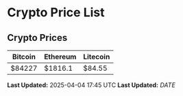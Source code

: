 # Crypto Price List

## Crypto Prices
| Bitcoin | Ethereum | Litecoin |
| ------- | -------- | -------- |
| $84227 | $1816.1 | $84.55 |
**Last Updated:** 2025-04-04 17:45 UTC
**Last Updated:** $DATE$
